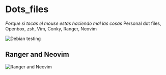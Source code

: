 # Dots_files
*Porque si tocas el mouse estas haciendo mal las cosas*
Personal dot files, Openbox, zsh, Vim, Conky, Ranger, Neovim

![Debian testing](https://github.com/elsuizo/Dots_files/blob/master/debian_testing.png "Debian testing suizo")

## Ranger and Neovim

![Ranger and Neovim](https://github.com/elsuizo/Dots_files/blob/master/ranger_neovim.png "Ranger Neovim")
